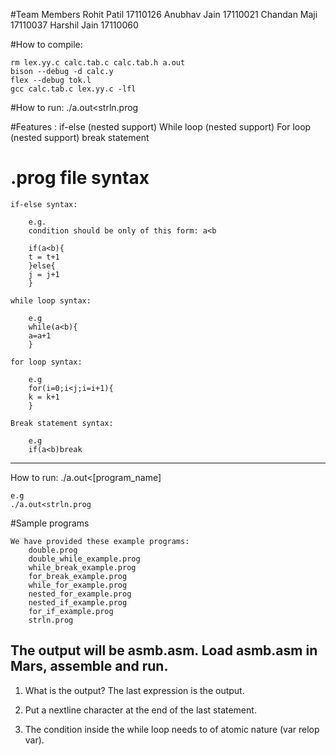 #Team Members
	Rohit Patil   17110126
	Anubhav Jain  17110021
	Chandan Maji  17110037
	Harshil Jain  17110060


#How to compile:

	rm lex.yy.c calc.tab.c calc.tab.h a.out
	bison --debug -d calc.y
	flex --debug tok.l
	gcc calc.tab.c lex.yy.c -lfl

#How to run:
	./a.out<strln.prog


#Features : 
	if-else (nested support)
	While loop (nested support)
	For loop (nested support)
	break statement


# .prog file syntax

	if-else syntax:

		e.g.
		condition should be only of this form: a<b

		if(a<b){
		t = t+1
		}else{
		j = j+1
		}

	while loop syntax:
		
		e.g
		while(a<b){
		a=a+1
		}

	for loop syntax:

		e.g
		for(i=0;i<j;i=i+1){   
		k = k+1
		}

	Break statement syntax:
		
		e.g
		if(a<b)break


---------------------
How to run:
	./a.out<[program_name]

	e.g
	./a.out<strln.prog


#Sample programs

	We have provided these example programs:
		double.prog
		double_while_example.prog
		while_break_example.prog
		for_break_example.prog
		while_for_example.prog
		nested_for_example.prog
		nested_if_example.prog
		for_if_example.prog
		strln.prog


The output will be asmb.asm. Load asmb.asm in Mars, assemble and run.
---------------------

1. What is the output? The last expression is the output.

2. Put a nextline character at the end of the last statement. 

3. The condition inside the while loop needs to of atomic nature (var relop var).

